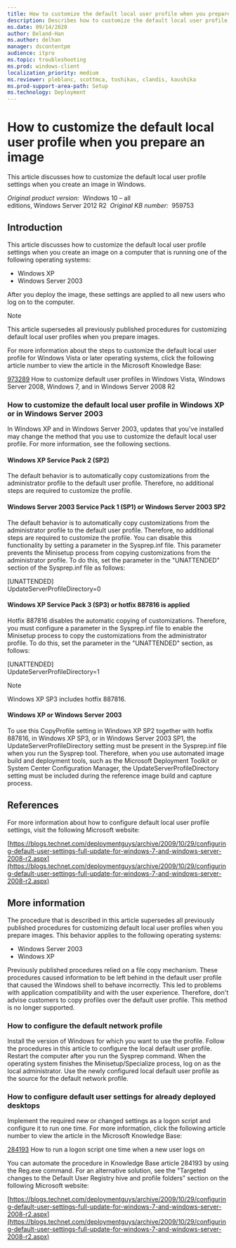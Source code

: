 ```yaml
---
title: How to customize the default local user profile when you prepare an image
description: Describes how to customize the default local user profile when you prepare an image of Windows XP or Windows Server 2003.
ms.date: 09/14/2020
author: Deland-Han
ms.author: delhan
manager: dscontentpm
audience: itpro
ms.topic: troubleshooting
ms.prod: windows-client
localization_priority: medium
ms.reviewer: pleblanc, scottmca, toshikas, clandis, kaushika
ms.prod-support-area-path: Setup
ms.technology: Deployment
---
```

# How to customize the default local user profile when you prepare an image

This article discusses how to customize the default local user profile settings when you create an image in Windows.

_Original product version:_ &nbsp;Windows 10 – all editions, Windows Server 2012 R2  
_Original KB number:_ &nbsp;959753

## Introduction

This article discusses how to customize the default local user profile settings when you create an image on a computer that is running one of the following operating systems:

- Windows XP
- Windows Server 2003

After you deploy the image, these settings are applied to all new users who log on to the computer.

> [!NOTE]
> This article supersedes all previously published procedures for customizing default local user profiles when you prepare images.

For more information about the steps to customize the default local user profile for Windows Vista or later operating systems, click the following article number to view the article in the Microsoft Knowledge Base: 

[973289](https://support.microsoft.com/help/973289) How to customize default user profiles in Windows Vista, Windows Server 2008, Windows 7, and in Windows Server 2008 R2

### How to customize the default local user profile in Windows XP or in Windows Server 2003

In Windows XP and in Windows Server 2003, updates that you've installed may change the method that you use to customize the default local user profile. For more information, see the following sections.

#### Windows XP Service Pack 2 (SP2)

The default behavior is to automatically copy customizations from the administrator profile to the default user profile. Therefore, no additional steps are required to customize the profile.

#### Windows Server 2003 Service Pack 1 (SP1) or Windows Server 2003 SP2

The default behavior is to automatically copy customizations from the administrator profile to the default user profile. Therefore, no additional steps are required to customize the profile. You can disable this functionality by setting a parameter in the Sysprep.inf file. This parameter prevents the Minisetup process from copying customizations from the administrator profile. To do this, set the parameter in the "UNATTENDED" section of the Sysprep.inf file as follows:

[UNATTENDED]  
UpdateServerProfileDirectory=0

#### Windows XP Service Pack 3 (SP3) or hotfix 887816 is applied

Hotfix 887816 disables the automatic copying of customizations. Therefore, you must configure a parameter in the Sysprep.inf file to enable the Minisetup process to copy the customizations from the administrator profile. To do this, set the parameter in the "UNATTENDED" section, as follows:

[UNATTENDED]  
UpdateServerProfileDirectory=1

> [!NOTE]
> Windows XP SP3 includes hotfix 887816.

#### Windows XP or Windows Server 2003

To use this CopyProfile setting in Windows XP SP2 together with hotfix 887816, in Windows XP SP3, or in Windows Server 2003 SP1, the UpdateServerProfileDirectory setting must be present in the Sysprep.inf file when you run the Sysprep tool. Therefore, when you use automated image build and deployment tools, such as the Microsoft Deployment Toolkit or System Center Configuration Manager, the UpdateServerProfileDirectory setting must be included during the reference image build and capture process.

## References

For more information about how to configure default local user profile settings, visit the following Microsoft website:

[https://blogs.technet.com/deploymentguys/archive/2009/10/29/configuring-default-user-settings-full-update-for-windows-7-and-windows-server-2008-r2.aspx](https://blogs.technet.com/deploymentguys/archive/2009/10/29/configuring-default-user-settings-full-update-for-windows-7-and-windows-server-2008-r2.aspx) 

## More information

The procedure that is described in this article supersedes all previously published procedures for customizing default local user profiles when you prepare images. This behavior applies to the following operating systems:
- Windows Server 2003
- Windows XP

Previously published procedures relied on a file copy mechanism. These procedures caused information to be left behind in the default user profile that caused the Windows shell to behave incorrectly. This led to problems with application compatibility and with the user experience. Therefore, don't advise customers to copy profiles over the default user profile. This method is no longer supported.

### How to configure the default network profile

Install the version of Windows for which you want to use the profile. Follow the procedures in this article to configure the local default user profile. Restart the computer after you run the Sysprep command. When the operating system finishes the Minisetup/Specialize process, log on as the local administrator. Use the newly configured local default user profile as the source for the default network profile.

### How to configure default user settings for already deployed desktops

Implement the required new or changed settings as a logon script and configure it to run one time. For more information, click the following article number to view the article in the Microsoft Knowledge Base:

[284193](https://support.microsoft.com/help/284193) How to run a logon script one time when a new user logs on  

You can automate the procedure in Knowledge Base article 284193 by using the Reg.exe command. For an alternative solution, see the "Targeted changes to the Default User Registry hive and profile folders" section on the following Microsoft website:

[https://blogs.technet.com/deploymentguys/archive/2009/10/29/configuring-default-user-settings-full-update-for-windows-7-and-windows-server-2008-r2.aspx](https://blogs.technet.com/deploymentguys/archive/2009/10/29/configuring-default-user-settings-full-update-for-windows-7-and-windows-server-2008-r2.aspx)
